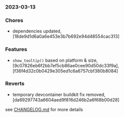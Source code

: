 ### 2023-03-13

### Chores
+ dependencies updated, [18de9d1d6a0a6e453e3b7b692e94d48554cac313]

### Features
+ `show_tooltip()` based on platform & size, [9c07826eb6f2bb7ef5cb86ae0cee90d50dc33f9a], [f36f4d32c0b0429e305ed1c6a6757cbf380b8084]

### Reverts
+ temporary devcontainer buildkit fix removed, [da69297743a6604aed9f816d246b2a6f68b00d28]

see <a href='https://github.com/mrjackwills/staticpi_vue/blob/main/CHANGELOG.md'>CHANGELOG.md</a> for more details
